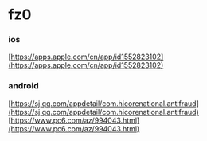 # fz0
### ios
[https://apps.apple.com/cn/app/id1552823102](https://apps.apple.com/cn/app/id1552823102)
### android
[https://sj.qq.com/appdetail/com.hicorenational.antifraud](https://sj.qq.com/appdetail/com.hicorenational.antifraud)   
[https://www.pc6.com/az/994043.html](https://www.pc6.com/az/994043.html)
